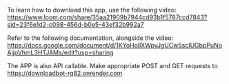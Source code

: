 To learn how to download this app, use the following video:
https://www.loom.com/share/35aa21909b7944cd93b1f5787ccd7843?sid=23f6e1d2-c098-456d-b0e5-43ef32b992a7

Refer to the following documentation, alongside the video:
https://docs.google.com/document/d/1KYoHollXWpyJgUCw5scIUGbpPuNoAjjpVhmL3HTJAMs/edit?usp=sharing

The APP is also API callable. Make appropriate POST and GET requests to
https://downloadbot-rq82.onrender.com
